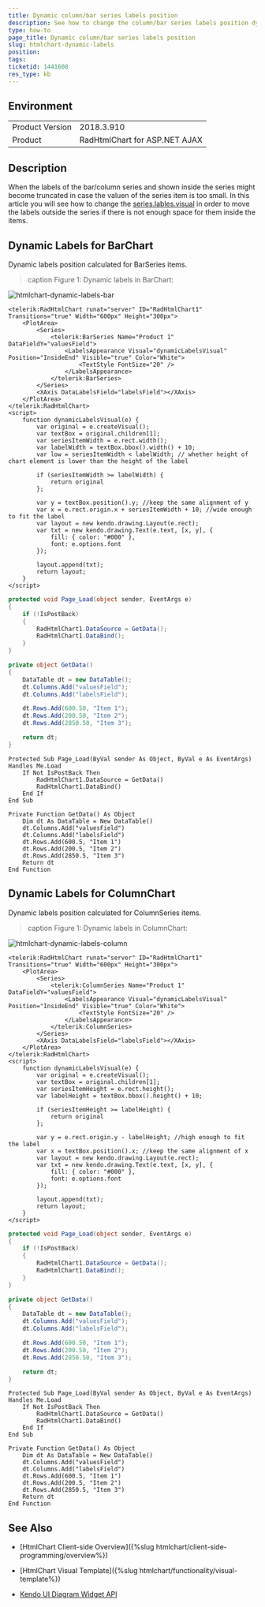```yaml
---
title: Dynamic column/bar series labels position 
description: See how to change the column/bar series labels position dynamically.
type: how-to
page_title: Dynamic column/bar series labels position
slug: htmlchart-dynamic-labels
position: 
tags: 
ticketid: 1441608
res_type: kb
---
```


## Environment
<table>
	<tbody>
		<tr>
			<td>Product Version</td>
			<td>2018.3.910</td>
		</tr>
		<tr>
			<td>Product</td>
			<td>RadHtmlChart for ASP.NET AJAX</td>
		</tr>
	</tbody>
</table>


## Description
When the labels of the bar/column series and shown inside the series might become truncated in case the valuen of the series item is too small. In this article you will see how to change the [series.lables.visual](https://docs.telerik.com/kendo-ui/api/javascript/dataviz/ui/chart/configuration/series.labels.visual#serieslabelsvisual) in order to move the labels outside the series if there is not enough space for them inside the items.

## Dynamic Labels for BarChart
Dynamic labels position calculated for BarSeries items.

>caption Figure 1: Dynamic labels in BarChart:

![htmlchart-dynamic-labels-bar](images/htmlchart-dynamic-labels-bar.png)

````ASP.NET
<telerik:RadHtmlChart runat="server" ID="RadHtmlChart1" Transitions="true" Width="600px" Height="300px">
    <PlotArea>
        <Series>
            <telerik:BarSeries Name="Product 1" DataFieldY="valuesField">
                <LabelsAppearance Visual="dynamicLabelsVisual" Position="InsideEnd" Visible="true" Color="White">
                    <TextStyle FontSize="20" />
                </LabelsAppearance>
            </telerik:BarSeries>
        </Series>
        <XAxis DataLabelsField="labelsField"></XAxis>
    </PlotArea>
</telerik:RadHtmlChart>
<script>
    function dynamicLabelsVisual(e) {
        var original = e.createVisual();
        var textBox = original.children[1];
        var seriesItemWidth = e.rect.width();
        var labelWidth = textBox.bbox().width() + 10;
        var low = seriesItemWidth < labelWidth; // whether height of chart element is lower than the height of the label

        if (seriesItemWidth >= labelWidth) {
            return original
        };

        var y = textBox.position().y; //keep the same alignment of y
        var x = e.rect.origin.x + seriesItemWidth + 10; //wide enough to fit the label
        var layout = new kendo.drawing.Layout(e.rect);
        var txt = new kendo.drawing.Text(e.text, [x, y], {
            fill: { color: "#000" },
            font: e.options.font
        });

        layout.append(txt);
        return layout;
    }
</script>
````

````C#
protected void Page_Load(object sender, EventArgs e)
{
    if (!IsPostBack)
    {
        RadHtmlChart1.DataSource = GetData();
        RadHtmlChart1.DataBind();
    }
}

private object GetData()
{
    DataTable dt = new DataTable();
    dt.Columns.Add("valuesField");
    dt.Columns.Add("labelsField");

    dt.Rows.Add(600.50, "Item 1");
    dt.Rows.Add(200.50, "Item 2");
    dt.Rows.Add(2850.50, "Item 3");

    return dt;
}
````
````VB
Protected Sub Page_Load(ByVal sender As Object, ByVal e As EventArgs) Handles Me.Load
    If Not IsPostBack Then
        RadHtmlChart1.DataSource = GetData()
        RadHtmlChart1.DataBind()
    End If
End Sub

Private Function GetData() As Object
    Dim dt As DataTable = New DataTable()
    dt.Columns.Add("valuesField")
    dt.Columns.Add("labelsField")
    dt.Rows.Add(600.5, "Item 1")
    dt.Rows.Add(200.5, "Item 2")
    dt.Rows.Add(2850.5, "Item 3")
    Return dt
End Function
````

## Dynamic Labels for ColumnChart
Dynamic labels position calculated for ColumnSeries items.

>caption Figure 1: Dynamic labels in ColumnChart:

![htmlchart-dynamic-labels-column](images/htmlchart-dynamic-labels-column.png)

````ASP.NET
<telerik:RadHtmlChart runat="server" ID="RadHtmlChart1" Transitions="true" Width="600px" Height="300px">
    <PlotArea>
        <Series>
            <telerik:ColumnSeries Name="Product 1" DataFieldY="valuesField">
                <LabelsAppearance Visual="dynamicLabelsVisual" Position="InsideEnd" Visible="true" Color="White">
                    <TextStyle FontSize="20" />
                </LabelsAppearance>
            </telerik:ColumnSeries>
        </Series>
        <XAxis DataLabelsField="labelsField"></XAxis>
    </PlotArea>
</telerik:RadHtmlChart>
<script>
    function dynamicLabelsVisual(e) {
        var original = e.createVisual();
        var textBox = original.children[1];
        var seriesItemHeight = e.rect.height();
        var labelHeight = textBox.bbox().height() + 10;

        if (seriesItemHeight >= labelHeight) {
            return original
        };

        var y = e.rect.origin.y - labelHeight; //high enough to fit the label 
        var x = textBox.position().x; //keep the same alignment of x
        var layout = new kendo.drawing.Layout(e.rect);
        var txt = new kendo.drawing.Text(e.text, [x, y], {
            fill: { color: "#000" },
            font: e.options.font
        });

        layout.append(txt);
        return layout;
    }
</script>
````

````C#
protected void Page_Load(object sender, EventArgs e)
{
    if (!IsPostBack)
    {
        RadHtmlChart1.DataSource = GetData();
        RadHtmlChart1.DataBind();
    }
}

private object GetData()
{
    DataTable dt = new DataTable();
    dt.Columns.Add("valuesField");
    dt.Columns.Add("labelsField");

    dt.Rows.Add(600.50, "Item 1");
    dt.Rows.Add(200.50, "Item 2");
    dt.Rows.Add(2850.50, "Item 3");

    return dt;
}
````
````VB
Protected Sub Page_Load(ByVal sender As Object, ByVal e As EventArgs) Handles Me.Load
    If Not IsPostBack Then
        RadHtmlChart1.DataSource = GetData()
        RadHtmlChart1.DataBind()
    End If
End Sub

Private Function GetData() As Object
    Dim dt As DataTable = New DataTable()
    dt.Columns.Add("valuesField")
    dt.Columns.Add("labelsField")
    dt.Rows.Add(600.5, "Item 1")
    dt.Rows.Add(200.5, "Item 2")
    dt.Rows.Add(2850.5, "Item 3")
    Return dt
End Function
````

## See Also
* [HtmlChart Client-side Overview]({%slug htmlchart/client-side-programming/overview%})

* [HtmlChart Visual Template]({%slug htmlchart/functionality/visual-template%})
* [Kendo UI Diagram Widget API](https://docs.telerik.com/kendo-ui/api/javascript/dataviz/ui/diagram)
